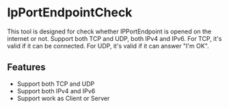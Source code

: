 # IpPortEndpointCheck
This tool is designed for check whether IPPortEndpoint is opened on the internet or not. Support both TCP and UDP, both IPv4 and IPv6. For TCP, it's valid if it can be connected. For UDP, it's valid if it can answer "I'm OK".


## Features
- Support both TCP and UDP
- Support both IPv4 and IPv6
- Support work as Client or Server

